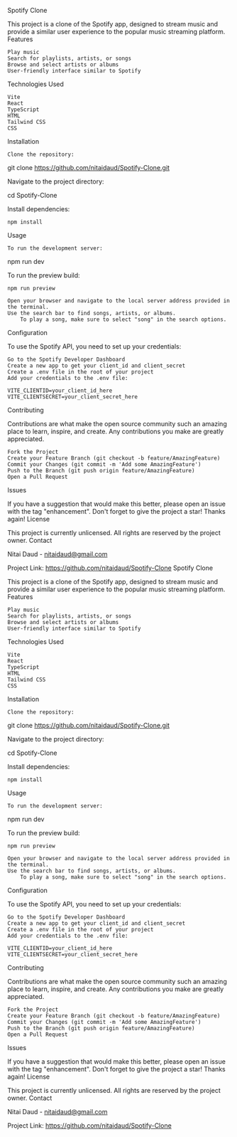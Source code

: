 Spotify Clone

This project is a clone of the Spotify app, designed to stream music and provide a similar user experience to the popular music streaming platform.
Features

    Play music
    Search for playlists, artists, or songs
    Browse and select artists or albums
    User-friendly interface similar to Spotify

Technologies Used

    Vite
    React
    TypeScript
    HTML
    Tailwind CSS
    CSS

Installation

    Clone the repository:

git clone https://github.com/nitaidaud/Spotify-Clone.git

Navigate to the project directory:

cd Spotify-Clone

Install dependencies:

    npm install

Usage

    To run the development server:

npm run dev

To run the preview build:

    npm run preview

    Open your browser and navigate to the local server address provided in the terminal.
    Use the search bar to find songs, artists, or albums.
        To play a song, make sure to select "song" in the search options.

Configuration

To use the Spotify API, you need to set up your credentials:

    Go to the Spotify Developer Dashboard
    Create a new app to get your client_id and client_secret
    Create a .env file in the root of your project
    Add your credentials to the .env file:

    VITE_CLIENTID=your_client_id_here
    VITE_CLIENTSECRET=your_client_secret_here

Contributing

Contributions are what make the open source community such an amazing place to learn, inspire, and create. Any contributions you make are greatly appreciated.

    Fork the Project
    Create your Feature Branch (git checkout -b feature/AmazingFeature)
    Commit your Changes (git commit -m 'Add some AmazingFeature')
    Push to the Branch (git push origin feature/AmazingFeature)
    Open a Pull Request

Issues

If you have a suggestion that would make this better, please open an issue with the tag "enhancement". Don't forget to give the project a star! Thanks again!
License

This project is currently unlicensed. All rights are reserved by the project owner.
Contact

Nitai Daud - nitaidaud@gmail.com

Project Link: https://github.com/nitaidaud/Spotify-Clone
Spotify Clone

This project is a clone of the Spotify app, designed to stream music and provide a similar user experience to the popular music streaming platform.
Features

    Play music
    Search for playlists, artists, or songs
    Browse and select artists or albums
    User-friendly interface similar to Spotify

Technologies Used

    Vite
    React
    TypeScript
    HTML
    Tailwind CSS
    CSS

Installation

    Clone the repository:

git clone https://github.com/nitaidaud/Spotify-Clone.git

Navigate to the project directory:

cd Spotify-Clone

Install dependencies:

    npm install

Usage

    To run the development server:

npm run dev

To run the preview build:

    npm run preview

    Open your browser and navigate to the local server address provided in the terminal.
    Use the search bar to find songs, artists, or albums.
        To play a song, make sure to select "song" in the search options.

Configuration

To use the Spotify API, you need to set up your credentials:

    Go to the Spotify Developer Dashboard
    Create a new app to get your client_id and client_secret
    Create a .env file in the root of your project
    Add your credentials to the .env file:

    VITE_CLIENTID=your_client_id_here
    VITE_CLIENTSECRET=your_client_secret_here

Contributing

Contributions are what make the open source community such an amazing place to learn, inspire, and create. Any contributions you make are greatly appreciated.

    Fork the Project
    Create your Feature Branch (git checkout -b feature/AmazingFeature)
    Commit your Changes (git commit -m 'Add some AmazingFeature')
    Push to the Branch (git push origin feature/AmazingFeature)
    Open a Pull Request

Issues

If you have a suggestion that would make this better, please open an issue with the tag "enhancement". Don't forget to give the project a star! Thanks again!
License

This project is currently unlicensed. All rights are reserved by the project owner.
Contact

Nitai Daud - nitaidaud@gmail.com

Project Link: https://github.com/nitaidaud/Spotify-Clone
